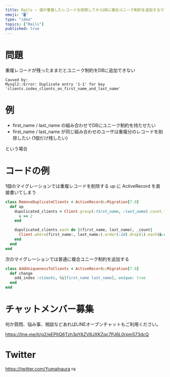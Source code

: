 ```yaml
---
title: Rails – 値が重複したレコードを削除してからDBに複合ユニーク制約を追加するマイグレーションの例
emoji: "🖥"
type: "idea"
topics: ["Rails"]
published: true
---
```


# 問題

重複レコードが残ったままだとユニーク制約をDBに追加できない

```
Caused by:
Mysql2::Error: Duplicate entry '1-1' for key 'clients.index_clients_on_first_name_and_last_name'
```

# 例

- first_name / last_name の組み合わせでDBにユニーク制約を持たせたい
- first_name / last_name が同じ組み合わせのユーザは重複分のレコードを削除したい (1個だけ残したい)

という場合

# コードの例

1個のマイグレーションでは重複レコードを削除する
up に ActiveRecord を直接書いてしまう


```rb
class RemoveDuplicateClients < ActiveRecord::Migration[7.0]
  def up
    dupulicated_clients = Client.group(:first_name, :last_name).count.filter do |_k, v|
      v >= 2
    end

    dupulicated_clients.each do |(first_name, last_name), _count|
      Client.where(first_name:, last_name:).order(:id).drop(1).each(&:destroy)
    end
  end
end
```

次のマイグレーションでは普通に複合ユニーク制約を追加する

```rb
class AddUniquenessToClients < ActiveRecord::Migration[7.0]
  def change
    add_index :clients, %i[first_name last_name], unique: true
  end
end
```


# チャットメンバー募集


何か質問、悩み事、相談などあればLINEオープンチャットもご利用ください。

https://line.me/ti/g2/eEPltQ6Tzh3pYAZV8JXKZqc7PJ6L0rpm573dcQ


# Twitter

https://twitter.com/YumaInaura
ra

